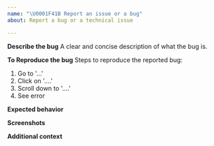 ```yaml
---
name: "\U0001F41B Report an issue or a bug"
about: Report a bug or a technical issue

---
```


<!--
Thank you for reporting a technical issue.

This issue tracker is only for bug reports and problems.

Please, do not open an issue for feature requests and suggestions.

Please fill in as much of the template below as you're able.
-->

**Describe the bug**
A clear and concise description of what the bug is.

**To Reproduce the bug**
Steps to reproduce the reported bug:
1. Go to '...'
2. Click on '....'
3. Scroll down to '....'
4. See error

**Expected behavior**

<!--
A clear and concise description of what you expected to happen.
-->

**Screenshots**


<!--
If applicable, add screenshots to help explain your problem.
-->

**Additional context**

<!--
Add any other context about the problem here.
-->
